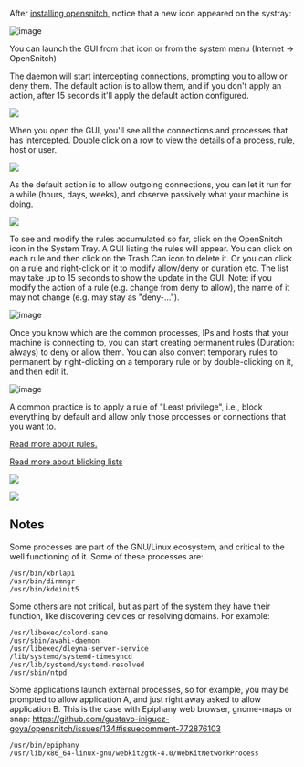 After [installing opensnitch](https://github.com/evilsocket/opensnitch/wiki/Installation), notice that a new icon appeared on the systray:

![image](https://user-images.githubusercontent.com/2742953/122753129-1556cb80-d292-11eb-8a70-36a270132c56.png)

You can launch the GUI from that icon or from the system menu (Internet -> OpenSnitch)


The daemon will start intercepting connections, prompting you to allow or deny them. The default action is to allow them, and if you don't apply an action, after 15 seconds it'll apply the default action configured.

![](https://user-images.githubusercontent.com/2742953/85336535-0acaf000-b4df-11ea-9d69-c7bd7b597886.png)


When you open the GUI, you'll see all the connections and processes that has intercepted. Double click on a row to view the details of a process, rule, host or user.

![](https://user-images.githubusercontent.com/2742953/85336893-bf651180-b4df-11ea-908e-6202e989a8ae.png)


As the default action is to allow outgoing connections, you can let it run for a while (hours, days, weeks), and observe passively what your machine is doing.

![](https://user-images.githubusercontent.com/2742953/85336695-55e50300-b4df-11ea-86d5-b70b78fd7896.png)


To see and modify the rules accumulated so far, click on the OpenSnitch icon in the System Tray. A GUI listing the rules will appear. You can click on each rule and then click on the Trash Can icon to delete it. Or you can click on a rule and right-click on it to modify allow/deny or duration etc. The list may take up to 15 seconds to show the update in the GUI. Note: if you modify the action of a rule (e.g. change from deny to allow), the name of it may not change (e.g. may stay as "deny-...").

![image](https://user-images.githubusercontent.com/2742953/122754068-729f4c80-d293-11eb-8496-c1d98b393cbd.png)

Once you know which are the common processes, IPs and hosts that your machine is connecting to, you can start creating permanent rules (Duration: always) to deny or allow them. You can also convert temporary rules to permanent by right-clicking on a temporary rule or by double-clicking on it, and then edit it.

![image](https://user-images.githubusercontent.com/2742953/122754509-0f61ea00-d294-11eb-990b-2377b0add1f3.png)

A common practice is to apply a rule of "Least privilege", i.e., block everything by default and allow only those processes or connections that you want to.

[Read more about rules.](Rules)

[Read more about blicking lists](block-lists)

![](https://user-images.githubusercontent.com/2742953/85337403-b294ed80-b4e0-11ea-8c65-d8251c6af25b.png)

![](https://user-images.githubusercontent.com/2742953/85337070-136ff600-b4e0-11ea-838a-439366c70668.png)

Notes
---

Some processes are part of the GNU/Linux ecosystem, and critical to the well functioning of it. Some of these processes are:
```
/usr/bin/xbrlapi
/usr/bin/dirmngr
/usr/bin/kdeinit5
```

Some others are not critical, but as part of the system they have their function, like discovering devices or resolving domains. For example:
```
/usr/libexec/colord-sane
/usr/sbin/avahi-daemon
/usr/libexec/dleyna-server-service
/lib/systemd/systemd-timesyncd
/usr/lib/systemd/systemd-resolved
/usr/sbin/ntpd
```

Some applications launch external processes, so for example, you may be prompted to allow application A, and just right away asked to allow application B.
This is the case with Epiphany web browser, gnome-maps or snap: https://github.com/gustavo-iniguez-goya/opensnitch/issues/134#issuecomment-772876103
```
/usr/bin/epiphany
/usr/lib/x86_64-linux-gnu/webkit2gtk-4.0/WebKitNetworkProcess
```
